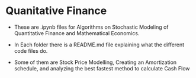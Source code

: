 # Quanitative Finance

- These are .ipynb files for Algorithms on Stochastic Modeling of Quantitative Finance and Mathematical Economics.

- In Each folder there is a README.md file explaining what the different code files do.

- Some of them are Stock Price Modelling, Creating an Amortization schedule, and analyzing the best fastest method to calculate Cash Flow
